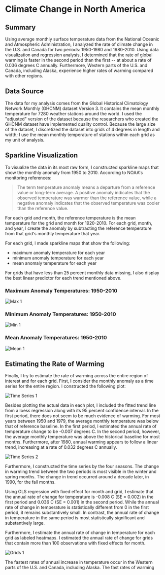 # Climate Change in North America

## Summary
Using average monthly surface temperature data from the National Oceanic and Atmospheric Administration, I analyzed the rate of climate change in the U.S. and Canada for two periods: 1950-1980 and 1980-2010. Using data visualization and regression analysis, I determined that the rate of global warming is faster in the second period than the first -- at about a rate of 0.036 degrees C annually. Furthermore, Western parts of the U.S. and Canada, including Alaska, experience higher rates of warming compared with other regions. 

## Data Source
The data for my analysis comes from the Global Historical Climatology Network Monthly (GHCNM) dataset Version 3. It contains the mean monthly temperature for 7280 weather stations around the world. I used the "adjusted" version of the dataset because the researchers who created the GHCNM dataset have implemented quality control. Because the large size of the dataset, I discretized the dataset into grids of 4 degrees in length and width; I use the mean monthly temperature of stations within each grid as my unit of analysis.  

## Sparkline Visualization

To visualize the data in its most raw form, I constructed sparkline maps that show the monthly anomaly from 1950 to 2010. According to NOAA's monitoring references:

> The term temperature anomaly means a departure from a reference value or long-term average. A positive anomaly indicates that the observed temperature was warmer than the reference value, while a negative anomaly indicates that the observed temperature was cooler than the reference value.

For each grid and month, the reference temperature is the mean temperature for the grid and month for 1920-2010. For each grid, month, and year, I create the anomaly by subtracting the reference temperature from that grid's monthly temperature that year. 

For each grid, I made sparkline maps that show the following:

* maximum anomaly temperature for each year
* minimum anomaly temperature for each year
* mean anomaly temperature for each year

For grids that have less than 25 percent monthly data missing, I also display the best linear predictor for each trend mentioned above. 

### Maximum Anomaly Temperatures: 1950-2010
![Max 1](graphics/max.png)

### Minimum Anomaly Temperatures: 1950-2010
![Min 1](graphics/min.png) 

### Mean Anomaly Temperatures: 1950-2010
![Mean 1](graphics/mean.png)

## Estimating the Rate of Warming

Finally, I try to estimate the rate of warming across the entire region of interest and for each grid. First, I consider the monthly anomaly as a time series for the entire region. I constructed the following plot:

![Time Series 1](graphics/main_plot.png)

Besides plotting the actual data in each plot, I included the fitted trend line from a loess regression along with its 95 percent confidence interval. In the first period, there does not seem to be much evidence of warming. For most years between 1950 and 1979, the average monthly temperature was below that of reference baseline. In the first period, I estimated the annual rate of temperature change to be -0.007 degrees C. In the second period, however, the average monthly temperature was above the historical baseline for most months. Furthermore, after 1980, annual warming appears to follow a linear trend, increasing at a rate of 0.032 degrees C annually.

![Time Series 2](graphics/main_seasons.png)

Furthermore, I constructed the time series by the four seasons. The change in warming trend between the two periods is most visible in the winter and spring months. The change in trend occurred around a decade later, in 1990, for the fall months. 

Using OLS regression with fixed effect for month and grid, I estimate that the annual rate of change for temperature is -0.008 C (SE = 0.002) in the first period and 0.036 C (SE = 0.001) in the second period. While the annual rate of change in temperature is statistically different from 0 in the first period, it remains substantively small. In contrast, the annual rate of change in temperature in the same period is most statistically significant and substantively large. 

Furthermore, I estimate the annual rate of change in temperature for each grid as labeled heatmaps. I estimated the annual rate of change for grids that contain more than 100 observations with fixed effects for month.

![Grids 1](graphics/grid_effects.png)

The fastest rates of annual increase in temperature occur in the Western parts of the U.S. and Canada, including Alaska. The fast rates of warming



